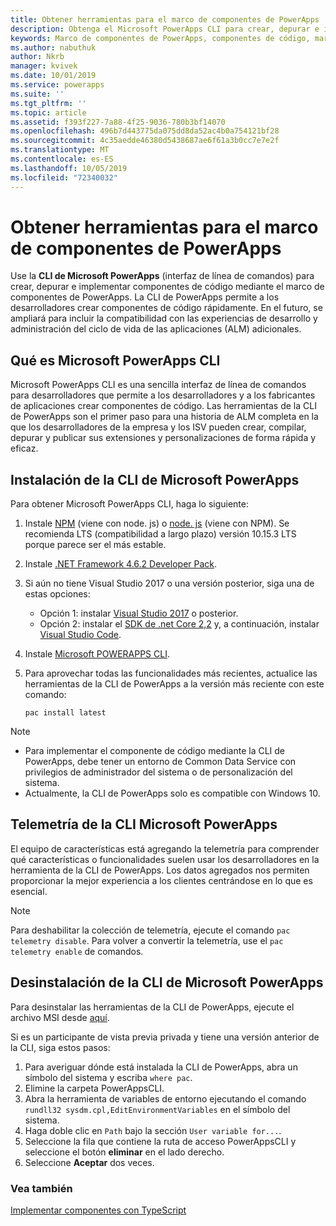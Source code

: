 ```yaml
---
title: Obtener herramientas para el marco de componentes de PowerApps | Microsoft Docs
description: Obtenga el Microsoft PowerApps CLI para crear, depurar e implementar componentes de código mediante el marco de componentes de PowerApps.
keywords: Marco de componentes de PowerApps, componentes de código, marco de componentes
ms.author: nabuthuk
author: Nkrb
manager: kvivek
ms.date: 10/01/2019
ms.service: powerapps
ms.suite: ''
ms.tgt_pltfrm: ''
ms.topic: article
ms.assetid: f393f227-7a88-4f25-9036-780b3bf14070
ms.openlocfilehash: 496b7d443775da075dd8da52ac4b0a754121bf28
ms.sourcegitcommit: 4c35aedde46380d5438687ae6f61a3b0cc7e7e2f
ms.translationtype: MT
ms.contentlocale: es-ES
ms.lasthandoff: 10/05/2019
ms.locfileid: "72340032"
---
```

# <a name="get-tooling-for-powerapps-component-framework"></a>Obtener herramientas para el marco de componentes de PowerApps

Use la **CLI de Microsoft PowerApps** (interfaz de línea de comandos) para crear, depurar e implementar componentes de código mediante el marco de componentes de PowerApps. La CLI de PowerApps permite a los desarrolladores crear componentes de código rápidamente. En el futuro, se ampliará para incluir la compatibilidad con las experiencias de desarrollo y administración del ciclo de vida de las aplicaciones (ALM) adicionales. 

## <a name="what-is-microsoft-powerapps-cli"></a>Qué es Microsoft PowerApps CLI 

Microsoft PowerApps CLI es una sencilla interfaz de línea de comandos para desarrolladores que permite a los desarrolladores y a los fabricantes de aplicaciones crear componentes de código. Las herramientas de la CLI de PowerApps son el primer paso para una historia de ALM completa en la que los desarrolladores de la empresa y los ISV pueden crear, compilar, depurar y publicar sus extensiones y personalizaciones de forma rápida y eficaz.  

## <a name="install-microsoft-powerapps-cli"></a>Instalación de la CLI de Microsoft PowerApps

Para obtener Microsoft PowerApps CLI, haga lo siguiente:

1. Instale [NPM](https://www.npmjs.com/get-npm) (viene con node. js) o [node. js](https://nodejs.org/en/) (viene con NPM). Se recomienda LTS (compatibilidad a largo plazo) versión 10.15.3 LTS porque parece ser el más estable.

1. Instale [.NET Framework 4.6.2 Developer Pack](https://dotnet.microsoft.com/download/dotnet-framework/net462). 

1. Si aún no tiene Visual Studio 2017 o una versión posterior, siga una de estas opciones:
   - Opción 1: instalar [Visual Studio 2017](https://docs.microsoft.com/visualstudio/install/install-visual-studio?view=vs-2017) o posterior.
   - Opción 2: instalar el [SDK de .net Core 2,2](https://dotnet.microsoft.com/download/dotnet-core/2.2) y, a continuación, instalar [Visual Studio Code](https://code.visualstudio.com/Download).

1. Instale [Microsoft POWERAPPS CLI](https://aka.ms/PowerAppsCLI).
1. Para aprovechar todas las funcionalidades más recientes, actualice las herramientas de la CLI de PowerApps a la versión más reciente con este comando:

    ```CLI
    pac install latest
    ```

> [!NOTE]
> - Para implementar el componente de código mediante la CLI de PowerApps, debe tener un entorno de Common Data Service con privilegios de administrador del sistema o de personalización del sistema.
> - Actualmente, la CLI de PowerApps solo es compatible con Windows 10.

## <a name="microsoft-powerapps-cli-telemetry"></a>Telemetría de la CLI Microsoft PowerApps

El equipo de características está agregando la telemetría para comprender qué características o funcionalidades suelen usar los desarrolladores en la herramienta de la CLI de PowerApps. Los datos agregados nos permiten proporcionar la mejor experiencia a los clientes centrándose en lo que es esencial.

> [!NOTE]
> Para deshabilitar la colección de telemetría, ejecute el comando `pac telemetry disable`. Para volver a convertir la telemetría, use el `pac telemetry enable` de comandos.


## <a name="uninstall-microsoft-powerapps-cli"></a>Desinstalación de la CLI de Microsoft PowerApps

Para desinstalar las herramientas de la CLI de PowerApps, ejecute el archivo MSI desde [aquí](https://aka.ms/PowerAppsCLI). 

Si es un participante de vista previa privada y tiene una versión anterior de la CLI, siga estos pasos:

1. Para averiguar dónde está instalada la CLI de PowerApps, abra un símbolo del sistema y escriba `where pac`.
1. Elimine la carpeta PowerAppsCLI.
1. Abra la herramienta de variables de entorno ejecutando el comando `rundll32 sysdm.cpl,EditEnvironmentVariables` en el símbolo del sistema.
1. Haga doble clic en `Path` bajo la sección `User variable for...`.
1. Seleccione la fila que contiene la ruta de acceso PowerAppsCLI y seleccione el botón **eliminar** en el lado derecho.
1. Seleccione **Aceptar** dos veces.

### <a name="see-also"></a>Vea también

[Implementar componentes con TypeScript](implementing-controls-using-typescript.md)<br/>
